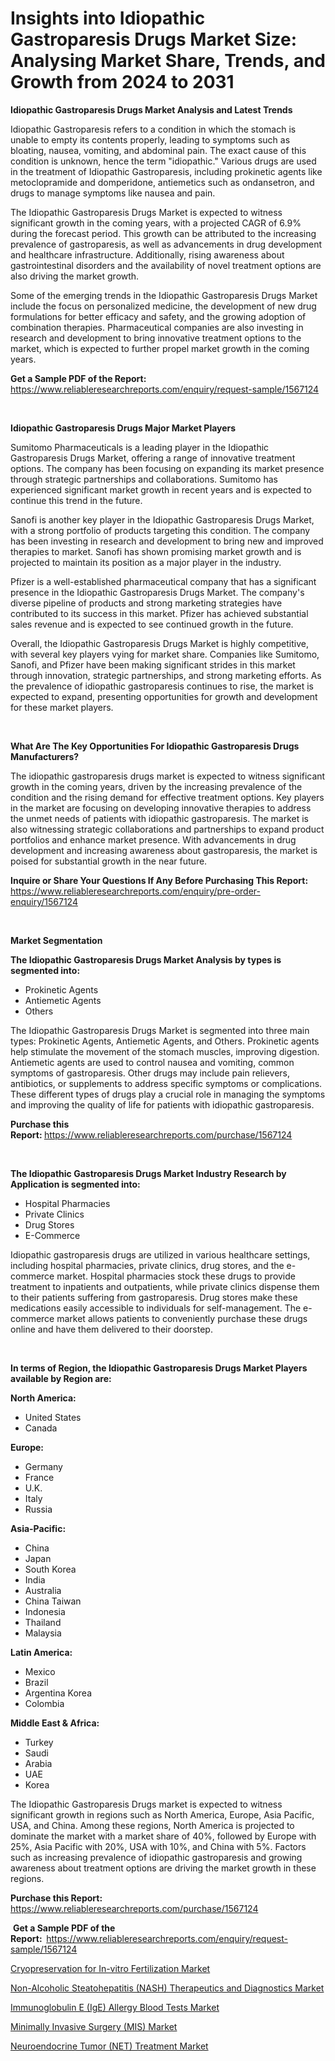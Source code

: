 <p><h1>Insights into Idiopathic Gastroparesis Drugs Market Size: Analysing Market Share, Trends, and Growth from 2024 to 2031</h1></p><p><strong>Idiopathic Gastroparesis Drugs Market Analysis and Latest Trends</strong></p>
<p><p>Idiopathic Gastroparesis refers to a condition in which the stomach is unable to empty its contents properly, leading to symptoms such as bloating, nausea, vomiting, and abdominal pain. The exact cause of this condition is unknown, hence the term "idiopathic." Various drugs are used in the treatment of Idiopathic Gastroparesis, including prokinetic agents like metoclopramide and domperidone, antiemetics such as ondansetron, and drugs to manage symptoms like nausea and pain.</p><p>The Idiopathic Gastroparesis Drugs Market is expected to witness significant growth in the coming years, with a projected CAGR of 6.9% during the forecast period. This growth can be attributed to the increasing prevalence of gastroparesis, as well as advancements in drug development and healthcare infrastructure. Additionally, rising awareness about gastrointestinal disorders and the availability of novel treatment options are also driving the market growth.</p><p>Some of the emerging trends in the Idiopathic Gastroparesis Drugs Market include the focus on personalized medicine, the development of new drug formulations for better efficacy and safety, and the growing adoption of combination therapies. Pharmaceutical companies are also investing in research and development to bring innovative treatment options to the market, which is expected to further propel market growth in the coming years.</p></p>
<p><strong>Get a Sample PDF of the Report:&nbsp;</strong> <a href="https://www.reliableresearchreports.com/enquiry/request-sample/1567124">https://www.reliableresearchreports.com/enquiry/request-sample/1567124</a></p>
<p>&nbsp;</p>
<p><strong>Idiopathic Gastroparesis Drugs Major Market Players</strong></p>
<p><p>Sumitomo Pharmaceuticals is a leading player in the Idiopathic Gastroparesis Drugs Market, offering a range of innovative treatment options. The company has been focusing on expanding its market presence through strategic partnerships and collaborations. Sumitomo has experienced significant market growth in recent years and is expected to continue this trend in the future.</p><p>Sanofi is another key player in the Idiopathic Gastroparesis Drugs Market, with a strong portfolio of products targeting this condition. The company has been investing in research and development to bring new and improved therapies to market. Sanofi has shown promising market growth and is projected to maintain its position as a major player in the industry.</p><p>Pfizer is a well-established pharmaceutical company that has a significant presence in the Idiopathic Gastroparesis Drugs Market. The company's diverse pipeline of products and strong marketing strategies have contributed to its success in this market. Pfizer has achieved substantial sales revenue and is expected to see continued growth in the future.</p><p>Overall, the Idiopathic Gastroparesis Drugs Market is highly competitive, with several key players vying for market share. Companies like Sumitomo, Sanofi, and Pfizer have been making significant strides in this market through innovation, strategic partnerships, and strong marketing efforts. As the prevalence of idiopathic gastroparesis continues to rise, the market is expected to expand, presenting opportunities for growth and development for these market players.</p></p>
<p>&nbsp;</p>
<p><strong>What Are The Key Opportunities For Idiopathic Gastroparesis Drugs Manufacturers?</strong></p>
<p><p>The idiopathic gastroparesis drugs market is expected to witness significant growth in the coming years, driven by the increasing prevalence of the condition and the rising demand for effective treatment options. Key players in the market are focusing on developing innovative therapies to address the unmet needs of patients with idiopathic gastroparesis. The market is also witnessing strategic collaborations and partnerships to expand product portfolios and enhance market presence. With advancements in drug development and increasing awareness about gastroparesis, the market is poised for substantial growth in the near future.</p></p>
<p><strong>Inquire or Share Your Questions If Any Before Purchasing This Report:</strong> <a href="https://www.reliableresearchreports.com/enquiry/pre-order-enquiry/1567124">https://www.reliableresearchreports.com/enquiry/pre-order-enquiry/1567124</a></p>
<p>&nbsp;</p>
<p><strong>Market Segmentation</strong></p>
<p><strong>The Idiopathic Gastroparesis Drugs Market Analysis by types is segmented into:</strong></p>
<p><ul><li>Prokinetic Agents</li><li>Antiemetic Agents</li><li>Others</li></ul></p>
<p><p>The Idiopathic Gastroparesis Drugs Market is segmented into three main types: Prokinetic Agents, Antiemetic Agents, and Others. Prokinetic agents help stimulate the movement of the stomach muscles, improving digestion. Antiemetic agents are used to control nausea and vomiting, common symptoms of gastroparesis. Other drugs may include pain relievers, antibiotics, or supplements to address specific symptoms or complications. These different types of drugs play a crucial role in managing the symptoms and improving the quality of life for patients with idiopathic gastroparesis.</p></p>
<p><strong>Purchase this Report:&nbsp;</strong><a href="https://www.reliableresearchreports.com/purchase/1567124">https://www.reliableresearchreports.com/purchase/1567124</a></p>
<p>&nbsp;</p>
<p><strong>The Idiopathic Gastroparesis Drugs Market Industry Research by Application is segmented into:</strong></p>
<p><ul><li>Hospital Pharmacies</li><li>Private Clinics</li><li>Drug Stores</li><li>E-Commerce</li></ul></p>
<p><p>Idiopathic gastroparesis drugs are utilized in various healthcare settings, including hospital pharmacies, private clinics, drug stores, and the e-commerce market. Hospital pharmacies stock these drugs to provide treatment to inpatients and outpatients, while private clinics dispense them to their patients suffering from gastroparesis. Drug stores make these medications easily accessible to individuals for self-management. The e-commerce market allows patients to conveniently purchase these drugs online and have them delivered to their doorstep.</p></p>
<p>&nbsp;</p>
<p><strong>In terms of Region, the Idiopathic Gastroparesis Drugs Market Players available by Region are:</strong></p>
<p>
    <p> <strong> North America: </strong>
        <ul>
            <li>United States</li>
            <li>Canada</li>
        </ul>
        </p> 
    <p> <strong> Europe: </strong>
        <ul>
            <li>Germany</li>
            <li>France</li>
            <li>U.K.</li>
            <li>Italy</li>
            <li>Russia</li>
        </ul>
        </p> 
    <p> <strong> Asia-Pacific: </strong>
        <ul>
            <li>China</li>
            <li>Japan</li>
            <li>South Korea</li>
            <li>India</li>
            <li>Australia</li>
            <li>China Taiwan</li>
            <li>Indonesia</li>
            <li>Thailand</li>
            <li>Malaysia</li>
        </ul>
        </p> 
    <p> <strong> Latin America: </strong>
        <ul>
            <li>Mexico</li>
            <li>Brazil</li>
            <li>Argentina Korea</li>
            <li>Colombia</li>
        </ul>
        </p> 
    <p> <strong> Middle East & Africa: </strong>
        <ul>
            <li>Turkey</li>
            <li>Saudi</li>
            <li>Arabia</li>
            <li>UAE</li>
            <li>Korea</li>
        </ul>
    </p>
    </p>
<p><p>The Idiopathic Gastroparesis Drugs market is expected to witness significant growth in regions such as North America, Europe, Asia Pacific, USA, and China. Among these regions, North America is projected to dominate the market with a market share of 40%, followed by Europe with 25%, Asia Pacific with 20%, USA with 10%, and China with 5%. Factors such as increasing prevalence of idiopathic gastroparesis and growing awareness about treatment options are driving the market growth in these regions.</p></p>
<p><strong>Purchase this Report: </strong><a href="https://www.reliableresearchreports.com/purchase/1567124">https://www.reliableresearchreports.com/purchase/1567124</a></p>
<p>&nbsp;<strong>Get a Sample PDF of the Report:&nbsp;&nbsp;</strong><a href="https://www.reliableresearchreports.com/enquiry/request-sample/1567124">https://www.reliableresearchreports.com/enquiry/request-sample/1567124</a></p>
<p><strong></strong></p>
<p><p><a href="https://medium.com/@debramedina73/cryopreservation-for-in-vitro-fertilization-market-insights-into-market-cagr-market-trends-and-4a43086334c6">Cryopreservation for In-vitro Fertilization Market</a></p><p><a href="https://medium.com/@debramedina73/non-alcoholic-steatohepatitis-nash-therapeutics-and-diagnostics-market-research-report-its-47671239bb09">Non-Alcoholic Steatohepatitis (NASH) Therapeutics and Diagnostics Market</a></p><p><a href="https://medium.com/@dioncollins8227/immunoglobulin-e-ige-allergy-blood-tests-market-competitive-analysis-market-trends-and-forecast-32f5f3d18142">Immunoglobulin E (IgE) Allergy Blood Tests Market</a></p><p><a href="https://medium.com/@dioncollins8227/minimally-invasive-surgery-mis-market-furnishes-information-on-market-share-market-trends-and-0adbda61a214">Minimally Invasive Surgery (MIS) Market</a></p><p><a href="https://medium.com/@dioncollins8227/neuroendocrine-tumor-net-treatment-market-outlook-industry-overview-and-forecast-2024-to-2031-f9d52cee4ba5">Neuroendocrine Tumor (NET) Treatment Market</a></p></p>